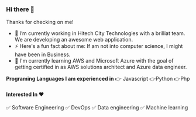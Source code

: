 ### Hi there 👋

Thanks for checking on me! 

- 🔭 I’m currently working in Hitech City Technologies with a brilliat team. We are developing an awesome web application.
- ⚡ Here's a fun fact about me: If am not into computer science, I might have been in Business.
- :muscle: I'm currently learning AWS and Microsoft Azure with the goal of getting certified in as AWS solutions architect and Azure data engineer.

**Programing Languages I am experienced in**
:point_right: Javascript :point_right:Python :point_right:Php

#### Interested In :hearts:
:white_check_mark: Software Engineering :white_check_mark: DevOps :white_check_mark: Data engineering :white_check_mark: Machine learning

<!--
**EvelynAnyebe/EvelynAnyebe** is a ✨ _special_ ✨ repository because its `README.md` (this file) appears on your GitHub profile.

Here are some ideas to get you started:

- 🔭 I’m currently working on ...
- 🌱 I’m currently learning ...
- 👯 I’m looking to collaborate on ...
- 🤔 I’m looking for help with ...
- 💬 Ask me about ...
- 📫 How to reach me: ...
- 😄 Pronouns: ...
- ⚡ Fun fact: ...
-->
